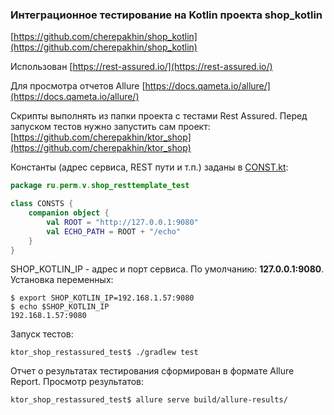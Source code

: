 ### Интеграционное тестирование на Kotlin проекта shop_kotlin 

[https://github.com/cherepakhin/shop_kotlin](https://github.com/cherepakhin/shop_kotlin)

Использован [https://rest-assured.io/](https://rest-assured.io/)

Для просмотра отчетов Allure [https://docs.qameta.io/allure/](https://docs.qameta.io/allure/)

Скрипты выполнять из папки проекта с тестами Rest Assured.
Перед запуском тестов нужно запустить сам проект:
[https://github.com/cherepakhin/ktor_shop](https://github.com/cherepakhin/ktor_shop)

Константы (адрес сервиса, REST пути и т.п.) заданы в [CONST.kt](https://github.com/cherepakhin/ktor_shop_restassured_test/blob/main/src/test/kotlin/ru/perm/v/shop_resttemplate_test/CONSTS.kt):

````kotlin
package ru.perm.v.shop_resttemplate_test

class CONSTS {
    companion object {
        val ROOT = "http://127.0.0.1:9080"
        val ECHO_PATH = ROOT + "/echo"
    }
}
````

SHOP_KOTLIN_IP - адрес и порт сервиса. По умолчанию: __127.0.0.1:9080__. Установка переменных:

````shell
$ export SHOP_KOTLIN_IP=192.168.1.57:9080
$ echo $SHOP_KOTLIN_IP
192.168.1.57:9080
````

Запуск тестов:

````shell
ktor_shop_restassured_test$ ./gradlew test
````

Отчет о результатах тестирования сформирован в формате Allure Report. Просмотр результатов: 

````shell
ktor_shop_restassured_test$ allure serve build/allure-results/
````
